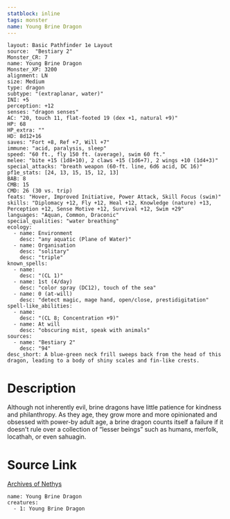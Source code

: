 ```yaml
---
statblock: inline
tags: monster
name: Young Brine Dragon
---
```

```statblock
layout: Basic Pathfinder 1e Layout
source:  "Bestiary 2"
Monster_CR: 7
name: Young Brine Dragon
Monster_XP: 3200
alignment: LN
size: Medium
type: dragon
subtype: "(extraplanar, water)"
INI: +5
perception: +12
senses: "dragon senses"
AC: "20, touch 11, flat-footed 19 (dex +1, natural +9)"
HP: 68
HP_extra: ""
HD: 8d12+16
saves: "Fort +8, Ref +7, Will +7"
immune: "acid, paralysis, sleep"
speed: "60 ft., fly 150 ft. (average), swim 60 ft."
melee: "bite +15 (1d8+10), 2 claws +15 (1d6+7), 2 wings +10 (1d4+3)"
special_attacks: "breath weapon (60-ft. line, 6d6 acid, DC 16)"
pf1e_stats: [24, 13, 15, 15, 12, 13]
BAB: 8
CMB: 15
CMD: 26 (30 vs. trip)
feats: "Hover, Improved Initiative, Power Attack, Skill Focus (swim)"
skills: "Diplomacy +12, Fly +12, Heal +12, Knowledge (nature) +13, Perception +12, Sense Motive +12, Survival +12, Swim +29"
languages: "Aquan, Common, Draconic"
special_qualities: "water breathing"
ecology:
  - name: Environment
    desc: "any aquatic (Plane of Water)"
  - name: Organisation
    desc: "solitary"
    desc: "triple"
known_spells:
  - name:
    desc: "(CL 1)"
  - name: 1st (4/day)
    desc: "color spray (DC12), touch of the sea"
  - name: 0 (at-will)
    desc: "detect magic, mage hand, open/close, prestidigitation"
spell-like_abilities:
  - name:
    desc: "(CL 8; Concentration +9)"
  - name: At will
    desc: "obscuring mist, speak with animals"
sources:
  - name: "Bestiary 2"
    desc: "94"
desc_short: A blue-green neck frill sweeps back from the head of this dragon, leading to a body of shiny scales and fin-like crests. 
```
# Description
Although not inherently evil, brine dragons have little patience for kindness and philanthropy. As they age, they grow more and more opinionated and obsessed with power-by adult age, a brine dragon counts itself a failure if it doesn't rule over a collection of “lesser beings” such as humans, merfolk, locathah, or even sahuagin.
# Source Link
[Archives of Nethys](https://aonprd.com/MonsterDisplay.aspx?ItemName=Young%20Brine%20Dragon)
```encounter-table
name: Young Brine Dragon
creatures:
  - 1: Young Brine Dragon
```
